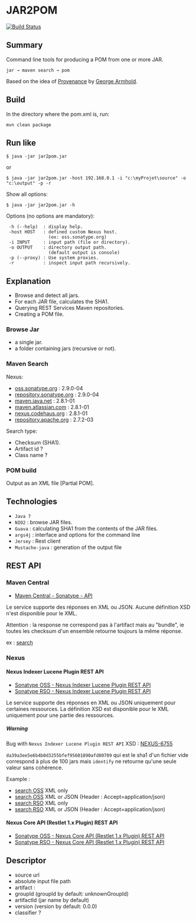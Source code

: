 # JAR2POM #

[![Build Status](https://travis-ci.org/ldez/jar2pom.svg?branch=master)](https://travis-ci.org/ldez/jar2pom)

## Summary ##

Command line tools for producing a POM from one or more JAR.

    jar → maven search → pom

Based on the idea of [Provenance](https://github.com/armhold/Provenance) by [George Armhold](http://armhold.com).


## Build ##

In the directory where the pom.xml is, run:

    mvn clean package


## Run like ##

    $ java -jar jar2pom.jar
    
or

    $ java -jar jar2pom.jar -host 192.168.0.1 -i "c:\myProjet\source" -o "c:\output" -p -r

Show all options:

    $ java -jar jar2pom.jar -h  

Options (no options are mandatory):
    
     -h (--help)  : display help.
     -host HOST   : defined custom Nexus host.
                    (ex: oss.sonatype.org)
     -i INPUT     : input path (file or directory).
     -o OUTPUT    : directory output path.
                    (default output is console)
     -p (--proxy) : Use system proxies.
     -r           : inspect input path recursively.


## Explanation ##

- Browse and detect all jars.
- For each JAR file, calculates the SHA1.
- Querying REST Services Maven repositories.
- Creating a POM file.

### Browse Jar ###

- a single jar.
- a folder containing jars (recursive or not).


### Maven Search ###

Nexus:

- [oss.sonatype.org](https://oss.sonatype.org) : 2.9.0-04
- [repository.sonatype.org](https://repository.sonatype.org) : 2.9.0-04
- [maven.java.net](https://maven.java.net) : 2.8.1-01
- [maven.atlassian.com](https://maven.atlassian.com) : 2.8.1-01
- [nexus.codehaus.org](https://nexus.codehaus.org) : 2.8.1-01
- [repository.apache.org](https://repository.apache.org) : 2.7.2-03

Search type:

- Checksum (SHA1).
- Artifact id ?
- Class name ?

### POM build ###

Output as an XML file [Partial POM].


## Technologies ##

- `Java 7`
- `NIO2` : browse JAR files.
- `Guava` : calculating SHA1 from the contents of the JAR files.
- `args4j` : interface and options for the command line
- `Jersey` : Rest client
- `Mustache-java` : generation of the output file


## REST API ##

### Maven Central ###

- [Maven Central - Sonatype - API](http://search.maven.org/#api)

Le service supporte des réponses en XML ou JSON.
Aucune définition XSD n'est disponible pour le XML.

Attention : la response ne correspond pas à l'artifact mais au "bundle", ie toutes les checksum d'un ensemble retourne toujours la même réponse.

ex : [search](http://search.maven.org/solrsearch/select?q=1:"35379fb6526fd019f331542b4e9ae2e566c57933"&rows=20&wt=json)


### Nexus ###

#### Nexus Indexer Lucene Plugin REST API ####

- [Sonatype OSS - Nexus Indexer Lucene Plugin REST API](https://oss.sonatype.org/nexus-indexer-lucene-plugin/default/docs/index.html)
- [Sonatype RSO - Nexus Indexer Lucene Plugin REST API](https://repository.sonatype.org/nexus-indexer-lucene-plugin/default/docs/index.html)

Le service supporte des réponses en XML ou JSON uniquement pour certaines ressources.
La définition XSD est disponible pour le XML uniquement pour une partie des ressources.

##### Warning #####

Bug with `Nexus Indexer Lucene Plugin REST API` XSD : [NEXUS-6755](https://issues.sonatype.org/browse/NEXUS-6755)

`da39a3ee5e6b4b0d3255bfef95601890afd80709` qui est le sha1 d'un fichier vide correspond à plus de 100 jars mais `identify` ne retourne qu'une seule valeur sans cohérence.

Example :

- [search OSS](https://oss.sonatype.org/service/local/lucene/search?sha1=35379fb6526fd019f331542b4e9ae2e566c57933) XML only
- [search OSS](https://oss.sonatype.org/service/local/identify/sha1/35379fb6526fd019f331542b4e9ae2e566c57933) XML or JSON (Header : Accept=application/json)
- [search RSO](https://repository.sonatype.org/service/local/lucene/search?sha1=35379fb6526fd019f331542b4e9ae2e566c57933) XML only
- [search RSO](https://repository.sonatype.org/service/local/identify/sha1/35379fb6526fd019f331542b4e9ae2e566c57933) XML or JSON (Header : Accept=application/json)

#### Nexus Core API (Restlet 1.x Plugin) REST API ####

- [Sonatype OSS - Nexus Core API (Restlet 1.x Plugin) REST API](https://oss.sonatype.org/nexus-restlet1x-plugin/default/docs/index.html)
- [Sonatype RSO - Nexus Core API (Restlet 1.x Plugin) REST API](https://repository.sonatype.org/nexus-restlet1x-plugin/default/docs/index.html)


## Descriptor ##

- source url
- absolute input file path
- artifact :
 - groupId (groupId by default: unknownGroupId)
 - artifactId (jar name by default)
 - version (version by default: 0.0.0)
 - classifier ?



